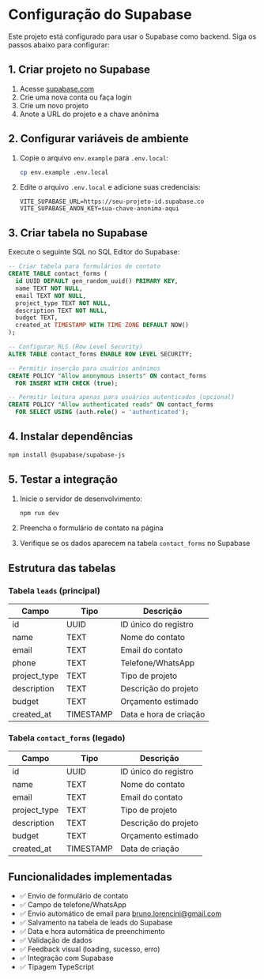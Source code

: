 # Configuração do Supabase

Este projeto está configurado para usar o Supabase como backend. Siga os passos abaixo para configurar:

## 1. Criar projeto no Supabase

1. Acesse [supabase.com](https://supabase.com)
2. Crie uma nova conta ou faça login
3. Crie um novo projeto
4. Anote a URL do projeto e a chave anônima

## 2. Configurar variáveis de ambiente

1. Copie o arquivo `env.example` para `.env.local`:
   ```bash
   cp env.example .env.local
   ```

2. Edite o arquivo `.env.local` e adicione suas credenciais:
   ```env
   VITE_SUPABASE_URL=https://seu-projeto-id.supabase.co
   VITE_SUPABASE_ANON_KEY=sua-chave-anonima-aqui
   ```

## 3. Criar tabela no Supabase

Execute o seguinte SQL no SQL Editor do Supabase:

```sql
-- Criar tabela para formulários de contato
CREATE TABLE contact_forms (
  id UUID DEFAULT gen_random_uuid() PRIMARY KEY,
  name TEXT NOT NULL,
  email TEXT NOT NULL,
  project_type TEXT NOT NULL,
  description TEXT NOT NULL,
  budget TEXT,
  created_at TIMESTAMP WITH TIME ZONE DEFAULT NOW()
);

-- Configurar RLS (Row Level Security)
ALTER TABLE contact_forms ENABLE ROW LEVEL SECURITY;

-- Permitir inserção para usuários anônimos
CREATE POLICY "Allow anonymous inserts" ON contact_forms
  FOR INSERT WITH CHECK (true);

-- Permitir leitura apenas para usuários autenticados (opcional)
CREATE POLICY "Allow authenticated reads" ON contact_forms
  FOR SELECT USING (auth.role() = 'authenticated');
```

## 4. Instalar dependências

```bash
npm install @supabase/supabase-js
```

## 5. Testar a integração

1. Inicie o servidor de desenvolvimento:
   ```bash
   npm run dev
   ```

2. Preencha o formulário de contato na página
3. Verifique se os dados aparecem na tabela `contact_forms` no Supabase

## Estrutura das tabelas

### Tabela `leads` (principal)
| Campo | Tipo | Descrição |
|-------|------|-----------|
| id | UUID | ID único do registro |
| name | TEXT | Nome do contato |
| email | TEXT | Email do contato |
| phone | TEXT | Telefone/WhatsApp |
| project_type | TEXT | Tipo de projeto |
| description | TEXT | Descrição do projeto |
| budget | TEXT | Orçamento estimado |
| created_at | TIMESTAMP | Data e hora de criação |

### Tabela `contact_forms` (legado)
| Campo | Tipo | Descrição |
|-------|------|-----------|
| id | UUID | ID único do registro |
| name | TEXT | Nome do contato |
| email | TEXT | Email do contato |
| project_type | TEXT | Tipo de projeto |
| description | TEXT | Descrição do projeto |
| budget | TEXT | Orçamento estimado |
| created_at | TIMESTAMP | Data de criação |

## Funcionalidades implementadas

- ✅ Envio de formulário de contato
- ✅ Campo de telefone/WhatsApp
- ✅ Envio automático de email para bruno.lorencini@gmail.com
- ✅ Salvamento na tabela de leads do Supabase
- ✅ Data e hora automática de preenchimento
- ✅ Validação de dados
- ✅ Feedback visual (loading, sucesso, erro)
- ✅ Integração com Supabase
- ✅ Tipagem TypeScript
